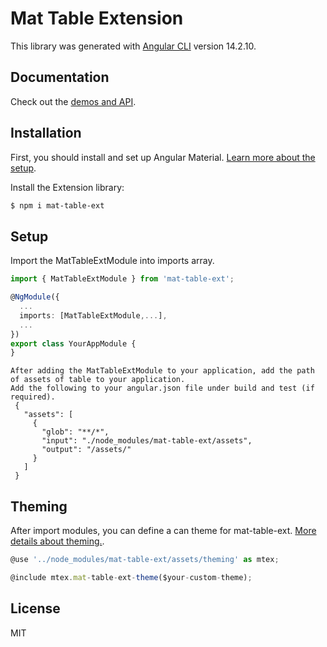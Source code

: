 # Mat Table Extension

This library was generated with [Angular CLI](https://github.com/angular/angular-cli) version 14.2.10.
## Documentation

Check out the [demos and API](https://fastcode-inc.github.io/custom-table-doc).
## Installation

First, you should install and set up Angular Material. [Learn more about the setup](https://material.angular.io/guide/getting-started).

Install the Extension library:

```bash
$ npm i mat-table-ext
```

## Setup

Import the MatTableExtModule into imports array.

```ts
import { MatTableExtModule } from 'mat-table-ext';

@NgModule({
  ...
  imports: [MatTableExtModule,...],
  ...
})
export class YourAppModule {
}
```
```
After adding the MatTableExtModule to your application, add the path of assets of table to your application.
Add the following to your angular.json file under build and test (if required).
 {
   "assets": [
     {
       "glob": "**/*",
       "input": "./node_modules/mat-table-ext/assets",
       "output": "/assets/"
     }
   ]
 }
```
## Theming

After import modules, you can define a can theme for mat-table-ext. [More details about theming.](https://material.angular.io/guide/theming).


```ts
@use '../node_modules/mat-table-ext/assets/theming' as mtex;

@include mtex.mat-table-ext-theme($your-custom-theme);
```
## License

MIT